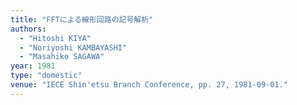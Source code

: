 ```yaml
---
title: "FFTによる線形回路の記号解析"
authors:
  - "Hitoshi KIYA"
  - "Noriyoshi KAMBAYASHI"
  - "Masahiko SAGAWA"
year: 1981
type: "domestic"
venue: "IECE Shin'etsu Branch Conference, pp. 27, 1981-09-01."
---
```

